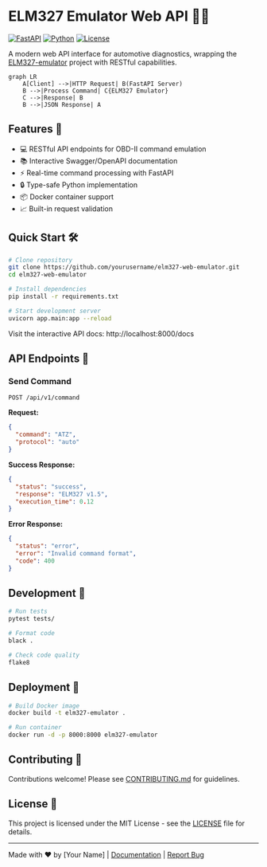 # ELM327 Emulator Web API 🔧🌐

[![FastAPI](https://img.shields.io/badge/FastAPI-005571?style=for-the-badge&logo=fastapi)](https://fastapi.tiangolo.com/)
[![Python](https://img.shields.io/badge/Python-3.9+-3776AB?style=for-the-badge&logo=python&logoColor=white)](https://www.python.org/)
[![License](https://img.shields.io/github/license/yourusername/elm327-web-emulator?style=for-the-badge)](LICENSE)

A modern web API interface for automotive diagnostics, wrapping the [ELM327-emulator](https://github.com/Ircama/ELM327-emulator) project with RESTful capabilities.

```mermaid
graph LR
    A[Client] -->|HTTP Request| B(FastAPI Server)
    B -->|Process Command| C{ELM327 Emulator}
    C -->|Response| B
    B -->|JSON Response| A
```

## Features 🚀

- 💻 RESTful API endpoints for OBD-II command emulation
- 📚 Interactive Swagger/OpenAPI documentation
- ⚡ Real-time command processing with FastAPI
- 🔒 Type-safe Python implementation
- 📦 Docker container support
- 📈 Built-in request validation

## Quick Start 🛠️

```bash
# Clone repository
git clone https://github.com/yourusername/elm327-web-emulator.git
cd elm327-web-emulator

# Install dependencies
pip install -r requirements.txt

# Start development server
uvicorn app.main:app --reload
```

Visit the interactive API docs: http://localhost:8000/docs

## API Endpoints 📡

### Send Command

`POST /api/v1/command`

**Request:**

```json
{
  "command": "ATZ",
  "protocol": "auto"
}
```

**Success Response:**

```json
{
  "status": "success",
  "response": "ELM327 v1.5",
  "execution_time": 0.12
}
```

**Error Response:**

```json
{
  "status": "error",
  "error": "Invalid command format",
  "code": 400
}
```

## Development 🧪

```bash
# Run tests
pytest tests/

# Format code
black .

# Check code quality
flake8
```

## Deployment 🚢

```bash
# Build Docker image
docker build -t elm327-emulator .

# Run container
docker run -d -p 8000:8000 elm327-emulator
```

## Contributing 🤝

Contributions welcome! Please see [CONTRIBUTING.md](CONTRIBUTING.md) for guidelines.

## License 📄

This project is licensed under the MIT License - see the [LICENSE](LICENSE) file for details.

---

Made with ❤️ by [Your Name] | [Documentation](https://github.com/yourusername/elm327-web-emulator/wiki) | [Report Bug](https://github.com/yourusername/elm327-web-emulator/issues)
